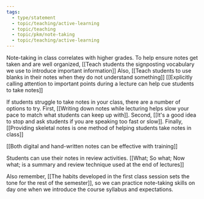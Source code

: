 ```yaml
---
tags:
  - type/statement
  - topic/teaching/active-learning
  - topic/teaching
  - topic/pkm/note-taking
  - topic/teaching/active-learning
---
```

Note-taking in class correlates with higher grades. To help ensure notes get taken and are well organized, [[Teach students the signposting vocabulary we use to introduce important information]] Also, [[Teach students to use blanks in their notes when they do not understand something]] [[Explicitly calling attention to important points during a lecture can help cue students to take notes]]  

If students struggle to take notes in your class, there are a number of options to try. First, [[Writing down notes while lecturing helps slow your pace to match what students can keep up with]]. Second, [[It's a good idea to stop and ask students if you are speaking too fast or slow]]. Finally, [[Providing skeletal notes is one method of helping students take notes in class]]

[[Both digital and hand-written notes can be effective with training]]

Students can use their notes in review activities. [[What; So what; Now what; is a summary and review technique used at the end of lectures]]

Also remember, [[The habits developed in the first class session sets the tone for the rest of the semester]], so we can practice note-taking skills on day one when we introduce the course syllabus and expectations.

